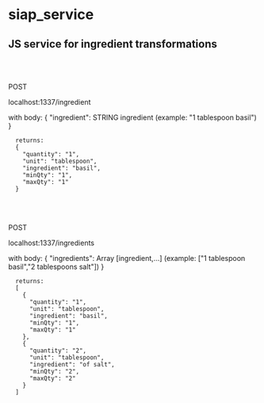 # siap_service

## JS service for ingredient transformations

<br><br>

POST 

localhost:1337/ingredient 

with body:
      {
        "ingredient": STRING ingredient (example: "1 tablespoon basil")
      }

      returns:
      {
        "quantity": "1",
        "unit": "tablespoon",
        "ingredient": "basil",
        "minQty": "1",
        "maxQty": "1"
      }


<br><br>
    
POST 

localhost:1337/ingredients 

with body:
      {
        "ingredients": Array<STRING> [ingredient,...] (example: ["1 tablespoon basil","2 tablespoons salt"])
      }
      
      returns:
      [
        {
          "quantity": "1",
          "unit": "tablespoon",
          "ingredient": "basil",
          "minQty": "1",
          "maxQty": "1"
        },
        {
          "quantity": "2",
          "unit": "tablespoon",
          "ingredient": "of salt",
          "minQty": "2",
          "maxQty": "2"
        }
      ]
    